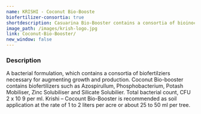 ```yaml
---
name: KRISHI - Coconut Bio-Booste
biofertilizer-consortia: true
shortdescription: Casuarina Bio-Booster contains a consortia of bioinoculants
image_path: /images/krish-logo.jpg
link: Coconut-Bio-Booster/
new_window: false
---
```

### Description
A bacterial formulation, which contains a consortia of biofertilziers necessary for
augmenting growth and production. Coconut Bio-booster contains biofertilizers such as
Azospirullum, Phosphobacterium, Potash Mobiliser, Zinc Solubiliser and Silicate Solubilier.
Total bacterial count, CFU 2 x 10 9 per ml. Krishi – Cocount Bio-Booster is recommended as
soil application at the rate of 1 to 2 liters per acre or about 25 to 50 ml per tree.
